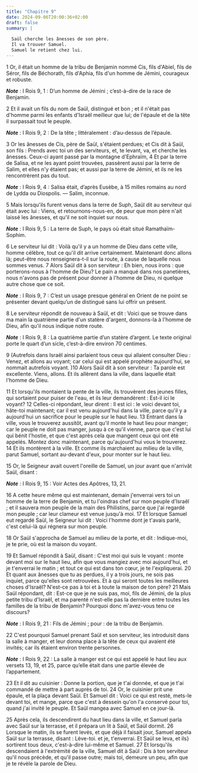 ```yaml
---
title: "Chapitre 9"
date: 2024-09-06T20:00:36+02:00
draft: false
summary: |
  
  Saül cherche les ânesses de son père.
  Il va trouver Samuel.
  Samuel le retient chez lui.
---
```



1 Or, il était un homme de la tribu de Benjamin nommé Cis, fils d'Abiel, fils de Séror, fils de Béchorath, fils d'Aphia, fils d'un homme de Jémini, courageux et robuste.

***Note*** :  I Rois 9, 1 : D’un homme de Jémini ; c’est-à-dire de la race de Benjamin.

2 Et il avait un fils du nom de Saül, distingué et bon ; et il n'était pas d'homme parmi les enfants d'Israël meilleur que lui; de l'épaule et de la tête il surpassait tout le peuple.

***Note*** :  I Rois 9, 2 : De la tête ; littéralement : d’au-dessus de l’épaule.


3 Or les ânesses de Cis, père de Saül, s'étaient perdues; et Cis dit à Saül, son fils : Prends avec toi un des serviteurs, et, te levant, va, et cherche les ânesses. Ceux-ci ayant passé par la montagne d'Ephraïm, 4 Et par la terre de Salisa, et ne les ayant point trouvées, passèrent aussi par la terre de Salim, et elles n'y étaient pas; et aussi par la terre de Jémini, et ils ne les rencontrèrent pas du tout.

***Note*** :  I Rois 9, 4 : Salisa était, d’après Eusèbe, à 15 milles romains au nord de Lydda ou Diospolis. ― Salim, inconnue.

5 Mais lorsqu'ils furent venus dans la terre de Suph, Saül dit au serviteur qui était avec lui : Viens, et retournons-nous-en, de peur que mon père n'ait laissé les ânesses, et qu'il ne soit inquiet sur nous.

***Note*** :  I Rois 9, 5 : La terre de Suph, le pays où était situé Ramathaïm-Sophim.

6 Le serviteur lui dit : Voilà qu'il y a un homme de Dieu dans cette ville, homme célèbre, tout ce qu'il dit arrive certainement. Maintenant donc allons là; peut-être nous renseignera-t-il sur la route, à cause de laquelle nous sommes venus. 7 Alors Saül dit à son serviteur : Eh bien, nous irons : que porterons-nous à l'homme de Dieu? Le pain a manqué dans nos panetières, nous n'avons pas de présent pour donner à l'homme de Dieu, ni quelque autre chose que ce soit.

***Note*** :  I Rois 9, 7 : C’est un usage presque général en Orient de ne point se présenter devant quelqu’un de distingué sans lui offrir un présent.

8 Le serviteur répondit de nouveau à Saül, et dit : Voici que se trouve dans ma main la quatrième partie d'un statère d'argent, donnons-la à l'homme de Dieu, afin qu'il nous indique notre route.

***Note*** :  I Rois 9, 8 : La quatrième partie d’un statère d’argent. Le texte original porte le quart d’un sicle, c’est-à-dire environ 70 centimes.

9 (Autrefois dans Israël ainsi parlaient tous ceux qui allaient consulter Dieu : Venez, et allons au voyant; car celui qui est appelé prophète aujourd'hui, se nommait autrefois voyant. )10 Alors Saül dit à son serviteur : Ta parole est excellente. Viens, allons. Et ils allèrent dans la ville, dans laquelle était l'homme de Dieu.


11 Et lorsqu'ils montaient la pente de la ville, ils trouvèrent des jeunes filles, qui sortaient pour puiser de l'eau, et ils leur demandèrent : Est-il ici le voyant? 12 Celles-ci répondant, leur dirent : Il est ici : le voici devant toi, hâte-toi maintenant; car il est venu aujourd'hui dans la ville, parce qu'il y a aujourd'hui un sacrifice pour le peuple sur le haut lieu. 13 Entrant dans la ville, vous le trouverez aussitôt, avant qu'il monte le haut lieu pour manger; car le peuple ne doit pas manger, jusqu à ce qu'il vienne, parce que c'est lui qui bénit l'hostie, et que c'est après cela que mangent ceux qui ont été appelés. Montez donc maintenant, parce qu'aujourd'hui vous le trouverez. 14 Et ils montèrent à la ville. Et comme ils marchaient au milieu de la ville, parut Samuel, sortant au-devant d'eux, pour monter sur le haut lieu.


15 Or, le Seigneur avait ouvert l'oreille de Samuel, un jour avant que n'arrivât Saül, disant :

***Note*** :  I Rois 9, 15 : Voir Actes des Apôtres, 13, 21.

16 A cette heure même qui est maintenant, demain j'enverrai vers toi un homme de la terre de Benjamin, et tu l'oindras chef sur mon peuple d'Israël ; et il sauvera mon peuple de la main des Philistins, parce que j'ai regardé mon peuple ; car leur clameur est venue jusqu'à moi. 17 Et lorsque Samuel eut regardé Saül, le Seigneur lui dit : Voici l'homme dont je t'avais parlé, c'est celui-là qui régnera sur mon peuple.


18 Or Saül s'approcha de Samuel au milieu de la porte, et dit : Indique-moi, je te prie, où est la maison du voyant.

19 Et Samuel répondit à Saül, disant : C'est moi qui suis le voyant : monte devant moi sur le haut lieu, afin que vous mangiez avec moi aujourd'hui, et je t'enverrai le matin ; et tout ce qui est dans ton cœur, je te l'expliquerai. 20 Et quant aux ânesses que tu as perdues, il y a trois jours, ne sois pas inquiet, parce qu'elles sont retrouvées. Et à qui seront toutes les meilleures choses d'Israël? N'est-ce pas à toi et à toute la maison de ton père? 21 Mais Saül répondant, dit : Est-ce que je ne suis pas, moi, fils de Jémini, de la plus petite tribu d'Israël, et ma parenté n'est-elle pas la dernière entre toutes les familles de la tribu de Benjamin? Pourquoi donc m'avez-vous tenu ce discours?

***Note*** :  I Rois 9, 21 : Fils de Jémini ; pour : de la tribu de Benjamin.


22 C'est pourquoi Samuel prenant Saül et son serviteur, les introduisit dans la salle à manger, et leur donna place à la tête de ceux qui avaient été invités; car ils étaient environ trente personnes.

***Note*** :  I Rois 9, 22 : La salle à manger est ce qui est appelé le haut lieu aux versets 13, 19, et 25, parce qu’elle était dans une partie élevée de l’appartement.

23 Et il dit au cuisinier : Donne la portion, que je t'ai donnée, et que je t'ai commandé de mettre à part auprès de toi. 24 Or, le cuisinier prit une épaule, et la plaça devant Saül. Et Samuel dit : Voici ce qui est resté, mets-le devant toi, et mange, parce que c'est à dessein qu'on l'a conservé pour toi, quand j'ai invité le peuple. Et Saül mangea avec Samuel en ce jour-là.


25 Après cela, ils descendirent du haut lieu dans la ville, et Samuel parla avec Saül sur la terrasse, et il prépara un lit à Saül, et Saül dormit. 26 Lorsque le matin, ils se furent levés, et que déjà il faisait jour, Samuel appela Saül sur la terrasse, disant : Lève-toi. et je, t'enverrai. Et Saül se leva, et ils} sortirent tous deux, c'est-à-dire lui-même et Samuel. 27 Et lorsqu'ils descendaient à l'extrémité de la ville, Samuel dit à Saül : Dis à ton serviteur qu'il nous précède, et qu'il passe outre; mais toi, demeure un peu, afin que je te révèle la parole de Dieu.

